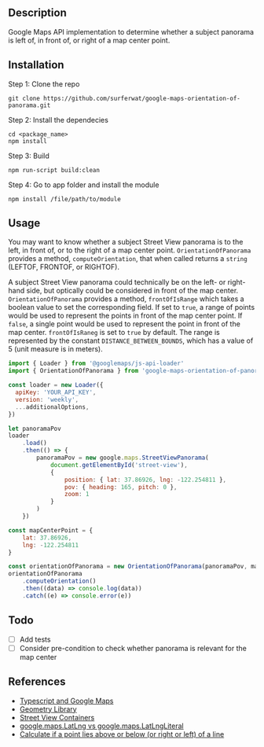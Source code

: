 ## Description

Google Maps API implementation to determine whether a subject panorama is left of, in front of, or right of a map center point.

## Installation

Step 1: Clone the repo 

```
git clone https://github.com/surferwat/google-maps-orientation-of-panorama.git
```

Step 2: Install the dependecies

```
cd <package_name>
npm install
```

Step 3: Build 
```
npm run-script build:clean
```

Step 4: Go to app folder and install the module

```
npm install /file/path/to/module
```

## Usage

You may want to know whether a subject Street View panorama is to the left, in front of, or to the right of a map center point. `OrientationOfPanorama` provides a method, `computeOrientation`, that when called returns a `string` (LEFTOF, FRONTOF, or RIGHTOF). 

A subject Street View panorama could technically be on the left- or right-hand side, but optically could be considered in front of the map center. `OrientationOfPanorama` provides a method, `frontOfIsRange` which takes a boolean value to set the corresponding field. If set to `true`, a range of points would be used to represent the points in front of the map center point. If `false`, a single point would be used to represent the point in front of the map center. `frontOfIsRaneg` is set to `true` by default. The range is represented by the constant `DISTANCE_BETWEEN_BOUNDS`, which has a value of 5 (unit measure is in meters).

```javascript
import { Loader } from '@googlemaps/js-api-loader'
import { OrientationOfPanorama } from 'google-maps-orientation-of-panorama'

const loader = new Loader({
  apiKey: 'YOUR_API_KEY',
  version: 'weekly',
  ...additionalOptions,
})

let panoramaPov
loader
    .load()
    .then(() => {
        panoramaPov = new google.maps.StreetViewPanorama(
            document.getElementById('street-view'),
            {
                position: { lat: 37.86926, lng: -122.254811 },
                pov: { heading: 165, pitch: 0 },
                zoom: 1
            }
        )
    })

const mapCenterPoint = { 
    lat: 37.86926, 
    lng: -122.254811
}

const orientationOfPanorama = new OrientationOfPanorama(panoramaPov, mapCenterPoint)
orientationOfPanorama
    .computeOrientation()
    .then((data) => console.log(data))
    .catch((e) => console.error(e))
```

## Todo 

* [ ] Add tests
* [ ] Consider pre-condition to check whether panorama is relevant for the map center

## References

* [Typescript and Google Maps](https://developers.google.com/maps/documentation/javascript/using-typescript)
* [Geometry Library](https://developers.google.com/maps/documentation/javascript/reference/geometry)
* [Street View Containers](https://developers.google.com/maps/documentation/javascript/examples/streetview-embed#maps_streetview_embed-javascript)
* [google.maps.LatLng vs google.maps.LatLngLiteral](https://stackoverflow.com/questions/54545979/google-maps-latlng-vs-google-maps-latlngliteral)
* [Calculate if a point lies above or below (or right or left) of a line](https://math.stackexchange.com/questions/1435779/calculate-if-a-point-lies-above-or-below-or-right-to-left-of-a-line)